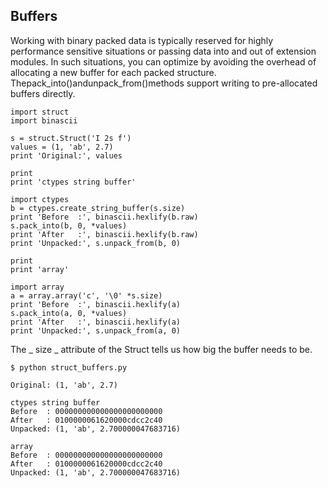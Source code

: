 ## Buffers

Working with binary packed data is typically reserved for highly performance sensitive situations or passing data into and out of extension modules. In such situations, you can optimize by avoiding the overhead of allocating a new buffer for each packed structure. Thepack\_into\(\)andunpack\_from\(\)methods support writing to pre-allocated buffers directly.

```
import struct
import binascii

s = struct.Struct('I 2s f')
values = (1, 'ab', 2.7)
print 'Original:', values

print
print 'ctypes string buffer'

import ctypes
b = ctypes.create_string_buffer(s.size)
print 'Before  :', binascii.hexlify(b.raw)
s.pack_into(b, 0, *values)
print 'After   :', binascii.hexlify(b.raw)
print 'Unpacked:', s.unpack_from(b, 0)

print
print 'array'

import array
a = array.array('c', '\0' *s.size)
print 'Before  :', binascii.hexlify(a)
s.pack_into(a, 0, *values)
print 'After   :', binascii.hexlify(a)
print 'Unpacked:', s.unpack_from(a, 0)
```

The _ size _ attribute of the Struct tells us how big the buffer needs to be.

```
$ python struct_buffers.py

Original: (1, 'ab', 2.7)

ctypes string buffer
Before  : 000000000000000000000000
After   : 0100000061620000cdcc2c40
Unpacked: (1, 'ab', 2.700000047683716)

array
Before  : 000000000000000000000000
After   : 0100000061620000cdcc2c40
Unpacked: (1, 'ab', 2.700000047683716)
```



